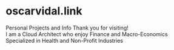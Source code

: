 # oscarvidal.link
Personal Projects and Info
Thank you for visiting!
<br>
I am a Cloud Architect who enjoy Finance and Macro-Economics 
Specialized in Health and Non-Profit Industries
